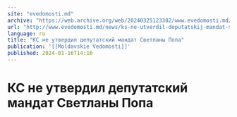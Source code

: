```yaml
---
site: "evedomosti.md"
archive: "https://web.archive.org/web/20240325123302/www.evedomosti.md/news/ks-ne-utverdil-deputatskij-mandat-svetlany-popa"
url: "http://www.evedomosti.md/news/ks-ne-utverdil-deputatskij-mandat-svetlany-popa"
language: ru
title: "КС не утвердил депутатский мандат Светланы Попа"
publication: '[[Moldavskie Vedomosti]]'
published: 2024-01-16T14:16
---
```


# КС не утвердил депутатский мандат Светланы Попа

